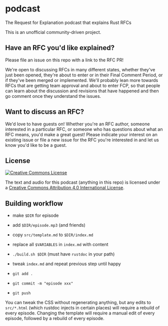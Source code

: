 # podcast

The Request for Explanation podcast that explains Rust RFCs

This is an unofficial community-driven project.

## Have an RFC you'd like explained?

Please file an issue on this repo with a link to the RFC PR! 

We're open to discussing RFCs in many different states, whether they've just been opened, they're about to enter or in their 
Final Comment Period, or if they've been merged or implemented. We'll probably lean more towards RFCs that are getting team 
approval and about to enter FCP, so that people can learn about the discussion and revisions that have happened and then go 
comment once they understand the issues.

## Want to discuss an RFC?

We'd love to have guests on! Whether you're an RFC author, someone interested in a particular RFC, or someone who has questions
about what an RFC means, you'd make a great guest! Please indicate your interest on an existing issue or file a new issue for
the RFC you're interested in and let us know you'd like to be a guest.

## License

<a rel="license" href="http://creativecommons.org/licenses/by/4.0/">
  <img alt="Creative Commons License" style="border-width:0" src="https://i.creativecommons.org/l/by/4.0/88x31.png" />
</a>

The text and audio for this podcast (anything in this repo) is licensed under a [Creative Commons Attribution 4.0 International License](http://creativecommons.org/licenses/by/4.0/).

## Building workflow

* make `$DIR` for episode
* add `$DIR/episode.mp3` (and friends)
* copy `src/template.md` to `$DIR/index.md`

* replace all `$VARIABLES` in `index.md` with content
* `./build.sh $DIR` (must have `rustdoc` in your path)
* tweak `index.md` and repeat previous step until happy

* `git add .`
* `git commit -m "episode xxx"`
* `git push`

You can tweak the CSS without regenerating anything, but any edits to `src/*.html` (which rustdoc injects in certain places) 
will require a rebuild of every episode. Changing the template will require a manual edit of every episode, followed by a 
rebuild of every episode.
